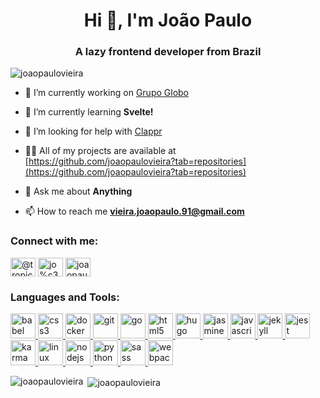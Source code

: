 <h1 align="center">Hi 👋, I'm João Paulo</h1>
<h3 align="center">A lazy frontend developer from Brazil</h3>

<p align="left"> <img src="https://komarev.com/ghpvc/?username=joaopaulovieira" alt="joaopaulovieira" /> </p>

- 🔭 I’m currently working on [Grupo Globo](https://talentos.globo.com/)

- 🌱 I’m currently learning **Svelte!**

- 🤝 I’m looking for help with [Clappr](https://github.com/clappr/clappr)

- 👨‍💻 All of my projects are available at [https://github.com/joaopaulovieira?tab=repositories](https://github.com/joaopaulovieira?tab=repositories)

- 💬 Ask me about **Anything**

- 📫 How to reach me **vieira.joaopaulo.91@gmail.com**

<p align="left">
<h3 align="left">Connect with me:</h3>
<a href="https://twitter.com/@tropical_dev" target="blank"><img align="center" src="https://cdn.jsdelivr.net/npm/simple-icons@3.0.1/icons/twitter.svg" alt="@tropical_dev" height="30" width="40" /></a>
<a href="https://linkedin.com/in/jo%c3%a3o-paulo-da-silva-vieira-112269126/" target="blank"><img align="center" src="https://cdn.jsdelivr.net/npm/simple-icons@3.0.1/icons/linkedin.svg" alt="jo%c3%a3o-paulo-da-silva-vieira-112269126/" height="30" width="40" /></a>
<a href="https://instagram.com/joaopaulo.vieira.90" target="blank"><img align="center" src="https://cdn.jsdelivr.net/npm/simple-icons@3.0.1/icons/instagram.svg" alt="joaopaulo.vieira.90" height="30" width="40" /></a>
</p>

<h3 align="left">Languages and Tools:</h3>
<p align="left"> <a href="https://babeljs.io/" target="_blank"> <img src="https://www.vectorlogo.zone/logos/babeljs/babeljs-icon.svg" alt="babel" width="40" height="40"/> </a> <a href="https://www.w3schools.com/css/" target="_blank"> <img src="https://devicons.github.io/devicon/devicon.git/icons/css3/css3-original-wordmark.svg" alt="css3" width="40" height="40"/> </a> <a href="https://www.docker.com/" target="_blank"> <img src="https://devicons.github.io/devicon/devicon.git/icons/docker/docker-original-wordmark.svg" alt="docker" width="40" height="40"/> </a> <a href="https://git-scm.com/" target="_blank"> <img src="https://www.vectorlogo.zone/logos/git-scm/git-scm-icon.svg" alt="git" width="40" height="40"/> </a> <a href="https://golang.org" target="_blank"> <img src="https://devicons.github.io/devicon/devicon.git/icons/go/go-original.svg" alt="go" width="40" height="40"/> </a> <a href="https://www.w3.org/html/" target="_blank"> <img src="https://devicons.github.io/devicon/devicon.git/icons/html5/html5-original-wordmark.svg" alt="html5" width="40" height="40"/> </a> <a href="https://gohugo.io/" target="_blank"> <img src="https://api.iconify.design/logos-hugo.svg" alt="hugo" width="40" height="40"/> </a> <a href="https://jasmine.github.io/" target="_blank"> <img src="https://www.vectorlogo.zone/logos/jasmine/jasmine-icon.svg" alt="jasmine" width="40" height="40"/> </a> <a href="https://developer.mozilla.org/en-US/docs/Web/JavaScript" target="_blank"> <img src="https://devicons.github.io/devicon/devicon.git/icons/javascript/javascript-original.svg" alt="javascript" width="40" height="40"/> </a> <a href="https://jekyllrb.com/" target="_blank"> <img src="https://www.vectorlogo.zone/logos/jekyllrb/jekyllrb-icon.svg" alt="jekyll" width="40" height="40"/> </a> <a href="https://jestjs.io" target="_blank"> <img src="https://www.vectorlogo.zone/logos/jestjsio/jestjsio-icon.svg" alt="jest" width="40" height="40"/> </a> <a href="https://karma-runner.github.io/latest/index.html" target="_blank"> <img src="https://raw.githubusercontent.com/detain/svg-logos/780f25886640cef088af994181646db2f6b1a3f8/svg/karma.svg" alt="karma" width="40" height="40"/> </a> <a href="https://www.linux.org/" target="_blank"> <img src="https://devicons.github.io/devicon/devicon.git/icons/linux/linux-original.svg" alt="linux" width="40" height="40"/> </a> <a href="https://nodejs.org" target="_blank"> <img src="https://devicons.github.io/devicon/devicon.git/icons/nodejs/nodejs-original-wordmark.svg" alt="nodejs" width="40" height="40"/> </a> <a href="https://www.python.org" target="_blank"> <img src="https://devicons.github.io/devicon/devicon.git/icons/python/python-original.svg" alt="python" width="40" height="40"/> </a> <a href="https://sass-lang.com" target="_blank"> <img src="https://devicons.github.io/devicon/devicon.git/icons/sass/sass-original.svg" alt="sass" width="40" height="40"/> </a> <a href="https://webpack.js.org" target="_blank"> <img src="https://devicons.github.io/devicon/devicon.git/icons/webpack/webpack-original.svg" alt="webpack" width="40" height="40"/> </a> </p>

<p><img align="left" src="https://github-readme-stats.vercel.app/api/top-langs/?username=joaopaulovieira&layout=compact" alt="joaopaulovieira" /></p>

<p>&nbsp;<img align="center" src="https://github-readme-stats.vercel.app/api?username=joaopaulovieira&show_icons=true" alt="joaopaulovieira" /></p>
